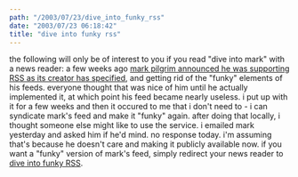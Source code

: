 ```yaml
---
path: "/2003/07/23/dive_into_funky_rss" 
date: "2003/07/23 06:18:42" 
title: "dive into funky rss" 
---
```

<p>the following will only be of interest to you if you read "dive into mark" with a news reader: a few weeks ago <a href="http://diveintomark.org/archives/2003/07/01/leave_rss_alone.html">mark pilgrim announced he was supporting <abbr>RSS</abbr> as its creator has specified</a>, and getting rid of the "funky" elements of his feeds. everyone thought that was nice of him until he actually implemented it, at which point his feed became nearly useless. i put up with it for a few weeks and then it occured to me that i don't need to - i can syndicate mark's feed and make it "funky" again. after doing that locally, i thought someone else might like to use the service. i emailed mark yesterday and asked him if he'd mind. no response today. i'm assuming that's because he doesn't care and making it publicly available now. if you want a "funky" version of mark's feed, simply redirect your news reader to <a href="http://weblog.randomchaos.com/diveintofunkyrss.php">dive into funky RSS</a>.</p>